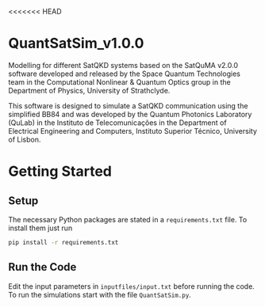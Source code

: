 <<<<<<< HEAD
# QuantSatSim_v1.0.0
Modelling for different SatQKD systems based on the SatQuMA v2.0.0 software developed and released by the Space Quantum Technologies team in the Computational Nonlinear & Quantum Optics group in the Department of Physics, University of Strathclyde.

This software is designed to simulate a SatQKD communication using the simplified BB84 and was developed by the Quantum Photonics Laboratory (QuLab) in the Instituto de Telecomunicações in the Department of Electrical Engineering and Computers, Instituto Superior Técnico, University of Lisbon.
# Getting Started
## Setup
The necessary Python packages are stated in a `requirements.txt` file. To install them just run 
```bash
pip install -r requirements.txt
```

## Run the Code
Edit the input parameters in `inputfiles/input.txt` before running the code.
To run the simulations start with the file `QuantSatSim.py`.
